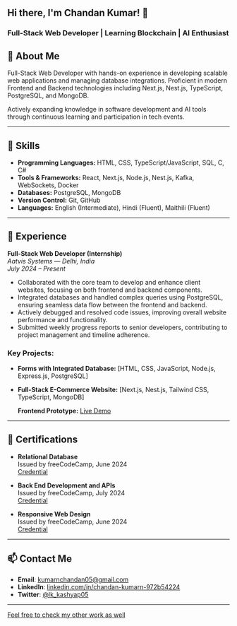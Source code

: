 ## Hi there, I'm Chandan Kumar! 👋

### Full-Stack Web Developer | Learning Blockchain | AI Enthusiast

## 🚀 About Me

Full-Stack Web Developer with hands-on experience in developing scalable web applications and managing database integrations. Proficient in modern Frontend and Backend technologies including Next.js, Nest.js, TypeScript, PostgreSQL, and MongoDB.

Actively expanding knowledge in software development and AI tools through continuous learning and participation in tech events.

---

## 🔧 Skills

- **Programming Languages:** HTML, CSS, TypeScript/JavaScript, SQL, C, C#
- **Tools & Frameworks:** React, Next.js, Node.js, Nest.js, Kafka, WebSockets, Docker
- **Databases:** PostgreSQL, MongoDB
- **Version Control:** Git, GitHub
- **Languages:** English (Intermediate), Hindi (Fluent), Maithili (Fluent)

---

## 🌱 Experience

**Full-Stack Web Developer (Internship)**  
*Aatvis Systems — Delhi, India*  
*July 2024 – Present*

- Collaborated with the core team to develop and enhance client websites, focusing on both frontend and backend components.
- Integrated databases and handled complex queries using PostgreSQL, ensuring seamless data flow between the frontend and backend.
- Actively debugged and resolved code issues, improving overall website performance and functionality.
- Submitted weekly progress reports to senior developers, contributing to project management and timeline adherence.

### Key Projects:
- **Forms with Integrated Database:** [HTML, CSS, JavaScript, Node.js, Express.js, PostgreSQL]
- **Full-Stack E-Commerce Website:** [Next.js, Nest.js, Tailwind CSS, TypeScript, MongoDB]

  **Frontend Prototype:** [Live Demo](https://slowlife-store.vercel.app/)

---

## 📜 Certifications

- **Relational Database**  
  Issued by freeCodeCamp, June 2024  
  [Credential](https://www.freecodecamp.org/certification/fcc0726e177-6941-40b9-b159-05ee056fc40f/relational-database-v8)

- **Back End Development and APIs**  
  Issued by freeCodeCamp, July 2024  
  [Credential](https://www.freecodecamp.org/certification/fcc0726e177-6941-40b9-b159-05ee056fc40f/back-end-development-and-apis)

- **Responsive Web Design**  
  Issued by freeCodeCamp, June 2024  
  [Credential](https://www.freecodecamp.org/certification/fcc0726e177-6941-40b9-b159-05ee056fc40f/responsive-web-design)

---

## 📫 Contact Me

- **Email**: kumarnchandan05@gmail.com
- **LinkedIn**: [linkedin.com/in/chandan-kumarn-972b54224](https://www.linkedin.com/in/chandan-kumarn-972b54224/)
- **Twitter**: [@lk_kashyap05](https://twitter.com/lk_kashyap05)

---

[Feel free to check my other work as well](https://github.com/KudaChan?tab=repositories)
